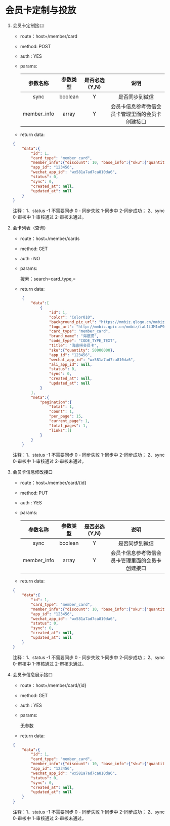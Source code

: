 # 会员卡定制与投放
1. 会员卡定制接口

    + route：host+/member/card
    + method: POST
    + auth : YES
    + params:
    
         | 参数名称 | 参数类型 | 是否必选(Y,N) | 说明 |
         | :------: | :-------: | :------: | :----:|
         | sync     | boolean    | Y | 是否同步到微信 |
         | member_info | array | Y | 会员卡信息参考微信会员卡管理里面的会员卡创建接口|
         
    + return data:
    ```json
    {
        "data":{
            "id": 1,
            "card_type": "member_card",
            "member_info":{"discount": 10, "base_info":{"sku":{"quantity": 50000000 }, "color": "Color010"}},
            "app_id": "123456",
            "wechat_app_id": "wx581a7ad7ca810da6",
            "status": 0,
            "sync": 0,
            "created_at": null,
            "updated_at": null
        }
    }
    ```
    注释：1、status -1 不需要同步 0 - 同步失败 1-同步中 2-同步成功； 2、sync 0-审核中 1-审核通过 2-审核未通过。

2. 会卡列表（查询）

    + route：host+/member/cards
    + method: GET
    + auth : NO
    + params:
         
         搜索：search=card_type,=
         
    + return data:
    ```json
        {
            "data":[
                {
                    "id": 1,
                    "color": "Color010",
                    "background_pic_url": "https://mmbiz.qlogo.cn/mmbiz/",
                    "logo_url": "http://mmbiz.qpic.cn/mmbiz/iaL1LJM1mF9aRKPZ/0",
                    "card_type": "member_card",
                    "brand_name": "海底捞",
                    "code_type": "CODE_TYPE_TEXT",
                    "title": "海底捞会员卡",
                    "sku":{"quantity": 50000000},
                    "app_id": "123456",
                    "wechat_app_id": "wx581a7ad7ca810da6",
                    "ali_app_id": null,
                    "status": 0,
                    "sync": 0,
                    "created_at": null,
                    "updated_at": null
                }
            ],
            "meta":{
                "pagination":{
                    "total": 1,
                    "count": 1,
                    "per_page": 15,
                    "current_page": 1,
                    "total_pages": 1,
                    "links":[]
                }
            }
        }
    ```
    注释：1、status -1 不需要同步 0 - 同步失败 1-同步中 2-同步成功； 2、sync 0-审核中 1-审核通过 2-审核未通过。
    
3. 会员卡信息修改接口

    + route：host+/member/card/{id}
    + method: PUT
    + auth : YES
    + params:
    
         | 参数名称 | 参数类型 | 是否必选(Y,N) | 说明 |
         | :------: | :-------: | :------: | :----:|
         | sync     | boolean    | Y | 是否同步到微信 |
         | member_info | array | Y | 会员卡信息参考微信会员卡管理里面的会员卡创建接口|
         
    + return data:
    ```json
    {
        "data":{
            "id": 1,
            "card_type": "member_card",
            "member_info":{"discount": 10, "base_info":{"sku":{"quantity": 50000000 }, "color": "Color010"}},
            "app_id": "123456",
            "wechat_app_id": "wx581a7ad7ca810da6",
            "status": 0,
            "sync": 0,
            "created_at": null,
            "updated_at": null
        }
    }
    ```
    注释：1、status -1 不需要同步 0 - 同步失败 1-同步中 2-同步成功； 2、sync 0-审核中 1-审核通过 2-审核未通过。
    
    
3. 会员卡信息展示接口

    + route：host+/member/card/{id}
    + method: GET
    + auth : YES
    + params:
    
         无参数
         
    + return data:
    ```json
    {
        "data":{
            "id": 1,
            "card_type": "member_card",
            "member_info":{"discount": 10, "base_info":{"sku":{"quantity": 50000000 }, "color": "Color010"}},
            "app_id": "123456",
            "wechat_app_id": "wx581a7ad7ca810da6",
            "status": 0,
            "sync": 0,
            "created_at": null,
            "updated_at": null
        }
    }
    ```
    注释：1、status -1 不需要同步 0 - 同步失败 1-同步中 2-同步成功； 2、sync 0-审核中 1-审核通过 2-审核未通过。


    